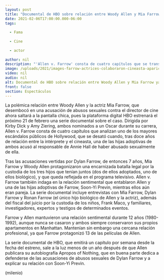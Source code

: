 ```yaml
---
layout: post
title: "Documental de HBO sobre relación entre Woody Allen y Mia Farrow ya tiene fecha de estreno"
date: 2021-02-06T17:00:00.000-06:00
tags:
  
  - Fama
  
  - Cine
  
  - actor
  
author: nil
description: "'Allen v. Farrow' consta de cuatro capítulos que se transmitirán cada semana por HBO; en ellos se hablará de la polémica relación entre Woody Allen y Mia Farrow."
image: /uploads/2021/images-farrow-actrices-colaboraron-cineasta-aparicion.jpeg
video: nil
audio: nil
alt: Documental de HBO sobre relación entre Woody Allen y Mia Farrow ya tiene fecha de estreno
front: false
section: Espectáculos
---
```





La polémica relación entre Woody Allen y la actriz Mia Farrow, que desembocó en una acusación de abusos sexuales contra el director de cine ahora saltará a la pantalla chica, pues la plataforma digital HBO estrenará el próximo 21 de febrero una serie documental sobre el caso. Dirigida por Kirby Dick y Amy Ziering, ambos nominados a un Oscar durante su carrera, Allen v. Farrow consta de cuatro capítulos que analizan uno de los mayores escándalos públicos de Hollywood, que se desató cuando, tras doce años de relación entre la intérprete y el cineasta, una de las hijas adoptivas de ambos acusó al responsable de Annie Hall de haber abusado sexualmente de ella. 

Tras las acusaciones vertidas por Dylan Farrow, de entonces 7 años, Mia Farrow y Woody Allen protagonizaron una encarnizada batalla legal por la custodia de los tres hijos que tenían juntos (dos de ellos adoptados, uno de ellos biológico), y que queda reflejada en el programa televisivo. Allen v. Farrow también indaga en la relación sentimental que entablaron Allen y una de las hijas adoptivas de Farrow, Soon-Yi Previn, mientras ellos aún eran pareja. La serie documental incluye entrevistas con Mia Farrow, Dylan Farrow y Ronan Farrow (el único hijo biológico de Allen y la actriz), además del fiscal del juicio por la custodia de los niños, Frank Maco, y familiares, investigadores, expertos y testigos de determinados eventos.

Farrow y Allen mantuvieron una relación sentimental durante 12 años (1980-1992), aunque nunca se casaron y ambos siempre conservaron sus propios apartamentos en Manhattan. 
Mantenían sin embargo una cercana relación profesional, ya que Farrow protagonizó 13 de las películas de Allen. 

La serie documental de HBO, que emitirá un capítulo por semana desde la fecha del estreno, sale a la luz menos de un año después de que Allen publicara su autobiografía Apropos of Nothing, que en buena parte dedica a defenderse de las acusaciones de abusos sexuales de Dylan Farrow y a explicar su relación con Soon-Yi Previn. 

(milenio)